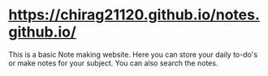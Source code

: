 # https://chirag21120.github.io/notes.github.io/

This is a basic Note making website.
Here you can store your daily to-do's or make notes for your subject.
You can also search the notes.
